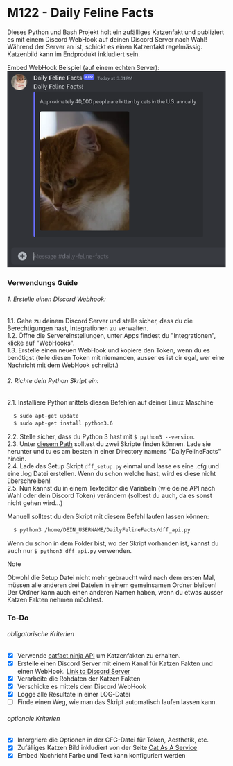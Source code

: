 # M122 - Daily Feline Facts

Dieses Python und Bash Projekt holt ein zufälliges Katzenfakt und publiziert es mit einem Discord WebHook auf deinen Discord Server nach Wahl!  
Während der Server an ist, schickt es einen Katzenfakt regelmässig. Katzenbild kann im Endprodukt inkludiert sein.  

Embed WebHook Beispiel (auf einem echten Server):  
![cat fact example](images/embed_webhook_example.png)

### Verwendungs Guide

###### 1. Erstelle einen Discord Webhook:  
  1.1. Gehe zu deinem Discord Server und stelle sicher, dass du die Berechtigungen hast, Integrationen zu verwalten.  
  1.2. Öffne die Servereinstellungen, unter Apps findest du "Integrationen", klicke auf "WebHooks".  
  1.3. Erstelle einen neuen WebHook und kopiere den Token, wenn du es benötigst (teile diesen Token mit niemanden, ausser es ist dir egal, wer eine Nachricht mit dem WebHook schreibt.)

###### 2. Richte dein Python Skript ein:
  2.1. Installiere Python mittels diesen Befehlen auf deiner Linux Maschine  
   ```bash
     $ sudo apt-get update
     $ sudo apt-get install python3.6
   ```
  2.2. Stelle sicher, dass du Python 3 hast mit `$ python3 --version`.  
  2.3. Unter [diesem Path](src/) solltest du zwei Skripte finden können. Lade sie herunter und tu es am besten in einer Directory namens "DailyFelineFacts" hinein.  
  2.4. Lade das Setup Skript `dff_setup.py` einmal und lasse es eine .cfg und eine .log Datei erstellen. Wenn du schon welche hast, wird es diese nicht überschreiben!  
  2.5. Nun kannst du in einem Texteditor die Variabeln (wie deine API nach Wahl oder dein Discord Token) verändern (solltest du auch, da es sonst nicht gehen wird...)

Manuell solltest du den Skript mit diesem Befehl laufen lassen können:
```bash
  $ python3 /home/DEIN_USERNAME/DailyFelineFacts/dff_api.py
```
Wenn du schon in dem Folder bist, wo der Skript vorhanden ist, kannst du auch nur `$ python3 dff_api.py` verwenden.  

> [!NOTE]  
> Obwohl die Setup Datei nicht mehr gebraucht wird nach dem ersten Mal, müssen alle anderen drei Dateien in einem gemeinsamen Ordner bleiben! Der Ordner kann auch einen anderen Namen haben, wenn du etwas ausser Katzen Fakten nehmen möchtest.

### To-Do

###### obligatorische Kriterien
- [x] Verwende [catfact.ninja API](https://catfact.ninja/) um Katzenfakten zu erhalten.
- [x] Erstelle einen Discord Server mit einem Kanal für Katzen Fakten und einen WebHook. [Link to Discord Server](https://discord.gg/GHsjrUvY2n)
- [x] Verarbeite die Rohdaten der Katzen Fakten
- [x] Verschicke es mittels dem Discord WebHook
- [x] Logge alle Resultate in einer LOG-Datei
- [ ] Finde einen Weg, wie man das Skript automatisch laufen lassen kann.

###### optionale Kriterien
- [x] Intergriere die Optionen in der CFG-Datei für Token, Aesthetik, etc.
- [x] Zufälliges Katzen Bild inkludiert von der Seite [Cat As A Service](https://cataas.com/)
- [x] Embed Nachricht Farbe und Text kann konfiguriert werden
